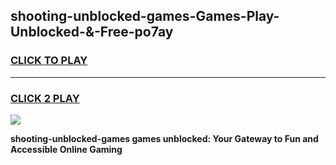 
## shooting-unblocked-games-Games-Play-Unblocked-&-Free-po7ay
<h3>
<a href="https://premium76.site?title=shooting-unblocked-games&ref=24A">CLICK TO PLAY</a></h3>
<hr>

<h3>
<a href="https://premium76.site?title=shooting-unblocked-games&ref=24A">CLICK 2 PLAY</a>
  
</h3>

<a href="https://premium76.site?title=shooting-unblocked-games&ref=24A"><img src="https://clearcache.store/games.png"></a>


**shooting-unblocked-games games unblocked: Your Gateway to Fun and Accessible Online Gaming**
